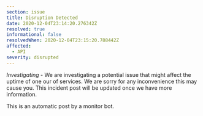 ```yaml
---
section: issue
title: Disruption Detected
date: 2020-12-04T23:14:20.276342Z
resolved: true
informational: false
resolvedWhen: 2020-12-04T23:15:20.788442Z
affected:
  - API
severity: disrupted
---
```

*Investigating* - We are investigating a potential issue that might affect the uptime of one our of services. We are sorry for any inconvenience this may cause you. This incident post will be updated once we have more information.

This is an automatic post by a monitor bot.
        